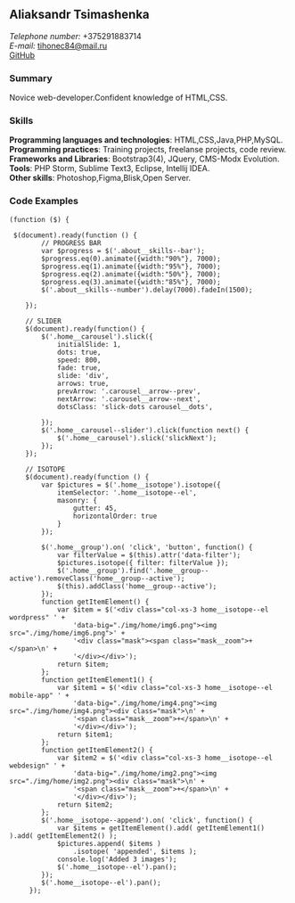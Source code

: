 ## **Aliaksandr Tsimashenka**

*Telephone number:* +375291883714  
*E-mail:* tihonec84@mail.ru  
[GitHub](https://github.com/tihonec84)  

### **Summary**

Novice web-developer.Confident knowledge of HTML,CSS. 

### **Skills**

**Programming languages and technologies**: HTML,CSS,Java,PHP,MySQL.  
**Programming practices**: Training projects, freelanse projects, code review.
**Frameworks and Libraries**: Bootstrap3(4), JQuery, CMS-Modx Evolution.  
**Tools**: PHP Storm, Sublime Text3, Eclipse, Intellij IDEA.  
**Other skills**: Photoshop,Figma,Blisk,Open Server.
### **Code Examples**

```
(function ($) {

 $(document).ready(function () {
        // PROGRESS BAR
        var $progress = $('.about__skills--bar');
        $progress.eq(0).animate({width:"90%"}, 7000);
        $progress.eq(1).animate({width:"95%"}, 7000);
        $progress.eq(2).animate({width:"50%"}, 7000);
        $progress.eq(3).animate({width:"85%"}, 7000);
        $('.about__skills--number').delay(7000).fadeIn(1500);

    });
 
    // SLIDER
    $(document).ready(function() {
        $('.home__carousel').slick({
            initialSlide: 1,
            dots: true,
            speed: 800,
            fade: true,
            slide: 'div',
            arrows: true,
            prevArrow: '.carousel__arrow--prev',
            nextArrow: '.carousel__arrow--next',
            dotsClass: 'slick-dots carousel__dots',

        });
        $('.home__carousel--slider').click(function next() {
            $('.home__carousel').slick('slickNext');
        });
    });

    // ISOTOPE
    $(document).ready(function () {
        var $pictures = $('.home__isotope').isotope({
            itemSelector: '.home__isotope--el',
            masonry: {
                gutter: 45,
                horizontalOrder: true
            }
        });

        $('.home__group').on( 'click', 'button', function() {
            var filterValue = $(this).attr('data-filter');
            $pictures.isotope({ filter: filterValue });
            $('.home__group').find('.home__group--active').removeClass('home__group--active');
            $(this).addClass('home__group--active');
        });
        function getItemElement() {
            var $item = $('<div class="col-xs-3 home__isotope--el wordpress" ' +
                'data-big="./img/home/img6.png"><img src="./img/home/img6.png">' +
                '<div class="mask"><span class="mask__zoom">+</span>\n' +
                '</div></div>');
            return $item;
        };
        function getItemElement1() {
            var $item1 = $('<div class="col-xs-3 home__isotope--el mobile-app" ' +
                'data-big="./img/home/img4.png"><img src="./img/home/img4.png"><div class="mask">\n' +
                '<span class="mask__zoom">+</span>\n' +
                '</div></div>');
            return $item1;
        };
        function getItemElement2() {
            var $item2 = $('<div class="col-xs-3 home__isotope--el webdesign" ' +
                'data-big="./img/home/img2.png"><img src="./img/home/img2.png"><div class="mask">\n' +
                '<span class="mask__zoom">+</span>\n' +
                '</div></div>');
            return $item2;
        };
        $('.home__isotope--append').on( 'click', function() {
            var $items = getItemElement().add( getItemElement1() ).add( getItemElement2() );
            $pictures.append( $items )
                .isotope( 'appended', $items );
            console.log('Added 3 images');
            $('.home__isotope--el').pan();
        });
        $('.home__isotope--el').pan();  
     });
```